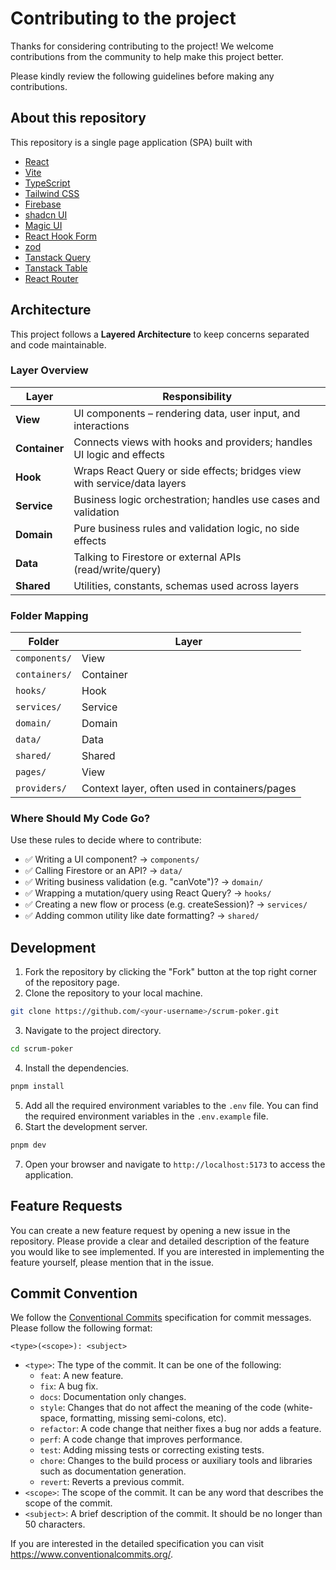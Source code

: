 # Contributing to the project

Thanks for considering contributing to the project! We welcome contributions from the community to help make this project better.

Please kindly review the following guidelines before making any contributions.

## About this repository

This repository is a single page application (SPA) built with

- [React](https://react.dev/)
- [Vite](https://vitejs.dev/)
- [TypeScript](https://www.typescriptlang.org/)
- [Tailwind CSS](https://tailwindcss.com/)
- [Firebase](https://firebase.google.com/)
- [shadcn UI](https://ui.shadcn.com/)
- [Magic UI](https://magicui.design/)
- [React Hook Form](https://react-hook-form.com/)
- [zod](https://zod.dev/)
- [Tanstack Query](https://tanstack.com/query/latest)
- [Tanstack Table](https://tanstack.com/table/latest)
- [React Router](https://reactrouter.com/)

## Architecture

This project follows a **Layered Architecture** to keep concerns separated and code maintainable.

### Layer Overview

| Layer         | Responsibility                                                           |
| ------------- | ------------------------------------------------------------------------ |
| **View**      | UI components – rendering data, user input, and interactions             |
| **Container** | Connects views with hooks and providers; handles UI logic and effects    |
| **Hook**      | Wraps React Query or side effects; bridges view with service/data layers |
| **Service**   | Business logic orchestration; handles use cases and validation           |
| **Domain**    | Pure business rules and validation logic, no side effects                |
| **Data**      | Talking to Firestore or external APIs (read/write/query)                 |
| **Shared**    | Utilities, constants, schemas used across layers                         |

### Folder Mapping

| Folder        | Layer                                         |
| ------------- | --------------------------------------------- |
| `components/` | View                                          |
| `containers/` | Container                                     |
| `hooks/`      | Hook                                          |
| `services/`   | Service                                       |
| `domain/`     | Domain                                        |
| `data/`       | Data                                          |
| `shared/`     | Shared                                        |
| `pages/`      | View                                          |
| `providers/`  | Context layer, often used in containers/pages |

### Where Should My Code Go?

Use these rules to decide where to contribute:

- ✅ Writing a UI component? → `components/`
- ✅ Calling Firestore or an API? → `data/`
- ✅ Writing business validation (e.g. "canVote")? → `domain/`
- ✅ Wrapping a mutation/query using React Query? → `hooks/`
- ✅ Creating a new flow or process (e.g. createSession)? → `services/`
- ✅ Adding common utility like date formatting? → `shared/`

## Development

1. Fork the repository by clicking the "Fork" button at the top right corner of the repository page.
2. Clone the repository to your local machine.

```bash
git clone https://github.com/<your-username>/scrum-poker.git
```

3. Navigate to the project directory.

```bash
cd scrum-poker
```

4. Install the dependencies.

```bash
pnpm install
```

5. Add all the required environment variables to the `.env` file. You can find the required environment variables in the `.env.example` file.
6. Start the development server.

```bash
pnpm dev
```

7. Open your browser and navigate to `http://localhost:5173` to access the application.

## Feature Requests

You can create a new feature request by opening a new issue in the repository. Please provide a clear and detailed description of the feature you would like to see implemented. If you are interested in implementing the feature yourself, please mention that in the issue.

## Commit Convention

We follow the [Conventional Commits](https://www.conventionalcommits.org/en/v1.0.0/) specification for commit messages. Please follow the following format:

```
<type>(<scope>): <subject>
```

- `<type>`: The type of the commit. It can be one of the following:
  - `feat`: A new feature.
  - `fix`: A bug fix.
  - `docs`: Documentation only changes.
  - `style`: Changes that do not affect the meaning of the code (white-space, formatting, missing semi-colons, etc).
  - `refactor`: A code change that neither fixes a bug nor adds a feature.
  - `perf`: A code change that improves performance.
  - `test`: Adding missing tests or correcting existing tests.
  - `chore`: Changes to the build process or auxiliary tools and libraries such as documentation generation.
  - `revert`: Reverts a previous commit.
- `<scope>`: The scope of the commit. It can be any word that describes the scope of the commit.
- `<subject>`: A brief description of the commit. It should be no longer than 50 characters.

If you are interested in the detailed specification you can visit https://www.conventionalcommits.org/.

